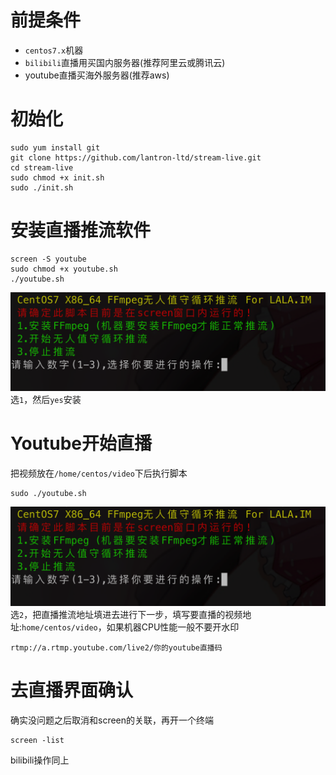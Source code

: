 # 前提条件
- `centos7.x`机器
- `bilibili`直播用买国内服务器(推荐阿里云或腾讯云)
- youtube直播买海外服务器(推荐aws)


# 初始化
```
sudo yum install git
git clone https://github.com/lantron-ltd/stream-live.git
cd stream-live
sudo chmod +x init.sh
sudo ./init.sh
```

# 安装直播推流软件
```
screen -S youtube
sudo chmod +x youtube.sh
./youtube.sh
```
![youtube](youtube.png)
选`1`，然后`yes`安装

# Youtube开始直播
把视频放在`/home/centos/video`下后执行脚本
```
sudo ./youtube.sh
```
![youtube](youtube.png)
选`2`，把直播推流地址填进去进行下一步，填写要直播的视频地址:`home/centos/video`，如果机器CPU性能一般不要开水印

```
rtmp://a.rtmp.youtube.com/live2/你的youtube直播码
```

# 去直播界面确认
确实没问题之后取消和screen的关联，再开一个终端
```
screen -list

```


bilibili操作同上
